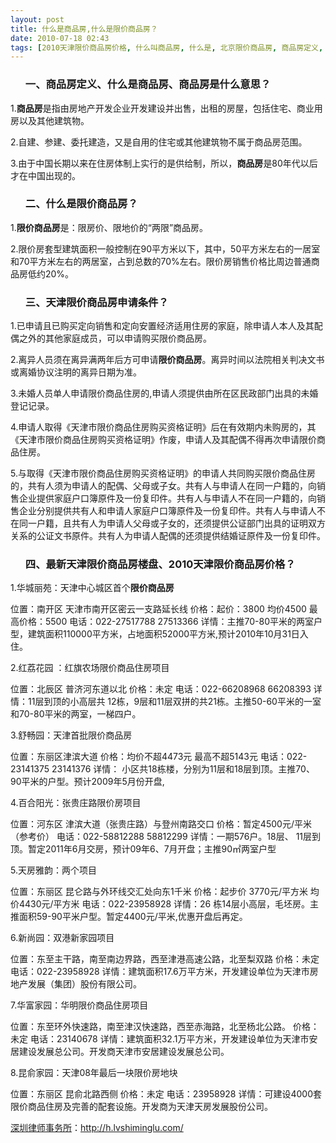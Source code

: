 ```yaml
---
layout: post
title: 什么是商品房,什么是限价商品房？
date: 2010-07-18 02:43
tags: [2010天津限价商品房价格, 什么叫商品房, 什么是, 北京限价商品房, 商品房定义, 商品房是什么意思, 大连限价商品房, 天津限价商品房申请条件, 成都限价商品房, 最新天津限价商品房楼盘, 深圳房产律师咨询, 青岛限价商品房]
---
```

<ol>
<h3>一、商品房定义、什么是商品房、商品房是什么意思？</h3>
</ol>
1.<strong>商品房</strong>是指由房地产开发企业开发建设并出售，出租的房屋，包括住宅、商业用房以及其他建筑物。

2.自建、参建、委托建造，又是自用的住宅或其他建筑物不属于商品房范围。

3.由于中国长期以来在住房体制上实行的是供给制，所以，<strong>商品房</strong>是80年代以后才在中国出现的。
<ol>
<h3>二、什么是限价商品房？</h3>
</ol>
1.<strong>限价商品房</strong>是：限房价、限地价的“两限”商品房。

2.限价房套型建筑面积一般控制在90平方米以下，其中，50平方米左右的一居室和70平方米左右的两居室，占到总数的70%左右。限价房销售价格比周边普通商品房低约20%。
<ol>
<h3>三、天津限价商品房申请条件？</h3>
</ol>
1.已申请且已购买定向销售和定向安置经济适用住房的家庭，除申请人本人及其配偶之外的其他家庭成员，可以申请购买限价商品房。

2.离异人员须在离异满两年后方可申请<strong>限价商品房</strong>。离异时间以法院相关判决文书或离婚协议注明的离异日期为准。

3.未婚人员单人申请限价商品住房的,申请人须提供由所在区民政部门出具的未婚登记记录。

4.申请人取得《天津市限价商品住房购买资格证明》后在有效期内未购房的，其《天津市限价商品住房购买资格证明》作废，申请人及其配偶不得再次申请限价商品住房。

5.与取得《天津市限价商品住房购买资格证明》的申请人共同购买限价商品住房的，共有人须为申请人的配偶、父母或子女。共有人与申请人在同一户籍的，向销售企业提供家庭户口簿原件及一份复印件。共有人与申请人不在同一户籍的，向销售企业分别提供共有人和申请人家庭户口簿原件及一份复印件。共有人与申请人不在同一户籍，且共有人为申请人父母或子女的，还须提供公证部门出具的证明双方关系的公证文书原件。共有人为申请人配偶的还须提供结婚证原件及一份复印件。
<ol>
<h3>四、最新天津限价商品房楼盘、2010天津限价商品房价格？</h3>
</ol>
1.华城丽苑：天津中心城区首个<strong>限价商品房</strong>

位置：南开区 天津市南开区密云一支路延长线
价格：起价：3800 均价4500 最高价格：5500
电话：022-27517788 27513366
详情：主推70-80平米的两室户型，建筑面积110000平方米，占地面积52000平方米,预计2010年10月31日入住。

2.红荔花园 ：红旗农场限价商品住房项目

位置：北辰区 普济河东道以北
价格：未定
电话：022-66208968 66208393
详情：11层到顶的小高层共 12栋，9层和11层双拼的共21栋。主推50-60平米的一室和70-80平米的两室，一梯四户。

3.舒畅园：天津首批限价商品房

位置：东丽区津滨大道
价格：均价不超4473元 最高不超5143元
电话：022-23141375 23141376
详情： 小区共18栋楼，分别为11层和18层到顶。主推70、90平米的户型。预计2009年5月份开盘,

4.百合阳光：张贵庄路限价房项目

位置：河东区 津滨大道（张贵庄路）与登州南路交口
价格：暂定4500元/平米（参考价）
电话：022-58812288 58812299
详情：一期576户。18层、 11层到顶。暂定2011年6月交房，预计09年6、7月开盘；主推90㎡两室户型

5.天房雅韵：两个项目

位置：东丽区 昆仑路与外环线交汇处向东1千米
价格：起步价 3770元/平方米 均价4430元/平方米
电话：022-23958928
详情：26 栋14层小高层，毛坯房。主推面积59-90平米户型。暂定4400元/平米,优惠开盘后再定。

6.新尚园：双港新家园项目

位置：东至主干路，南至南边界路，西至津港高速公路，北至梨双路
价格：未定
电话：022-23958928
详情：建筑面积17.6万平方米，开发建设单位为天津市房地产发展（集团）股份有限公司。

7.华富家园：华明限价商品住房项目

位置：东至环外快速路，南至津汉快速路，西至赤海路，北至杨北公路。
价格：未定
电话：23140678
详情：建筑面积32.1万平方米，开发建设单位为天津市安居建设发展总公司。开发商天津市安居建设发展总公司。

8.昆俞家园：天津08年最后一块限价房地块

位置：东丽区 昆俞北路西侧
价格：未定
电话：23958928
详情：可建设4000套限价商品住房及完善的配套设施。开发商为天津天房发展股份公司。

<a href="http://h.lvshiminglu.com/">深圳律师事务所</a>：<a href="http://h.lvshiminglu.com/">http://h.lvshiminglu.com/</a>

